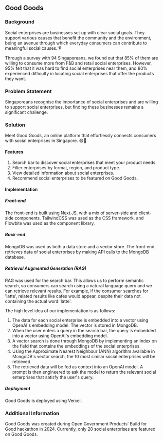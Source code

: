 ## Good Goods


### Background
Social enterprises are businesses set up with clear social goals. They support various causes that benefit the community and the environment, being an avenue through which everyday consumers can contribute to meaningful social causes. 💗

Through a survey with 94 Singaporeans, we found out that 85% of them are willing to consume more from F&B and retail social enterprises. However, 95% felt that it was hard to find social enterprises near them, and 80% experienced difficulty in locating social enterprises that offer the products they want.

### Problem Statement
Singaporeans recognise the importance of social enterprises and are willing to support social enterprises, but finding these businesses remains a significant challenge.


### Solution
Meet Good Goods, an online platform that effortlessly connects consumers with social enterprises in Singapore. 😄🛒

#### Features
1. Search bar to discover social enterprises that meet your product needs.
2. Filter enterprises by format, region, and product type.
3. View detailed information about social enterprises.
4. Recommend social enterprises to be featured on Good Goods.


#### Implementation
##### Front-end
The front-end is built using Next.JS, with a mix of server-side and client-side components. TailwindCSS was used as the CSS framework, and Flowbite was used as the component library.

##### Back-end
MongoDB was used as both a data store and a vector store. The front-end retrieves data of social enterprises by making API calls to the MongoDB database.


##### Retrieval Augmented Generation (RAG)
RAG was used for the search bar. This allows us to perform semantic search, so consumers can search using a natural language query and we can retrieve relevant results. For example, if the consumer searches for 'latte', related results like cafes would appear, despite their data not containing the actual word 'latte'.

The high level idea of our implementation is as follows:
1. The data for each social enterprise is embedded into a vector using OpenAI's embedding model. The vector is stored in MongoDB.
2. When the user enters a query in the search bar, the query is embedded into a vector using OpenAI's embedding model.
3. A vector search is done through MongoDB by implementing an index on the field that contains the embeddings of the social enterprises.
4. Using the Approximate Nearest Neighbour (ANN) algorithm available in MongoDB's vector search, the 10 most similar social enterprises will be retrieved.
5. The retrieved data will be fed as context into an OpenAI model. A prompt is then engineered to ask the model to return the relevant social enterprises that satisfy the user's query.

##### Deployment
Good Goods is deployed using Vercel.

### Additional Information
Good Goods was created during Open Government Products' Build for Good hackathon in 2024. Currently, only 20 social enterprises are featured on Good Goods.